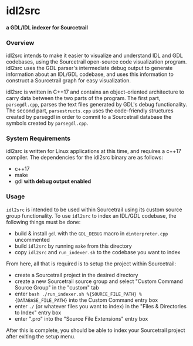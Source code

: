 # idl2src

#### a GDL/IDL indexer for Sourcetrail

### Overview

idl2src intends to make it easier to visualize and understand IDL and GDL codebases,
using the Sourcetrail open-source code visualization program. idl2src uses the
GDL parser's intermediate debug output to generate information about an IDL/GDL
codebase, and uses this information to construct a Sourcetrail graph for easy
visualization.

idl2src is written in C++17 and contains an object-oriented architecture to carry
data between the two parts of the program. The first part, `parsegdl.cpp`, parses
the text files generated by GDL's debug functionality. The second part,
`parsestructs.cpp` uses the code-friendly structures created by parsegdl in
order to commit to a Sourcetrail database the symbols created by `parsegdl.cpp`.

### System Requirements

idl2src is written for Linux applications at this time, and requires a c++17
compiler. The dependencies for the idl2src binary are as follows:

* c++17
* make
* gdl **with debug output enabled**

### Usage

`idl2src` is intended to be used within Sourcetrail using its custom source group
functionality. To use `idl2src` to index an IDL/GDL codebase, the following things
must be done:

* build & install `gdl` with the `GDL_DEBUG` macro in `dinterpreter.cpp` uncommented
* build `idl2src` by running `make` from this directory
* copy `idl2src` and `run_indexer.sh` to the codebase you want to index

From here, all that is required is to setup the project within Sourcetrail:

* create a Sourcetrail project in the desired directory
* create a new Sourcetrail source group and select "Custom Command Source Group" in the "custom" tab
* enter `bash ./run_indexer.sh %{SOURCE_FILE_PATH} %{DATABASE_FILE_PATH}` into the Custom Command entry box
* enter `./` (or whatever files you want to index) in the "Files & Directories to Index" entry box
* enter ".pro" into the "Source File Extensions" entry box

After this is complete, you should be able to index your Sourcetrail project
after exiting the setup menu.
